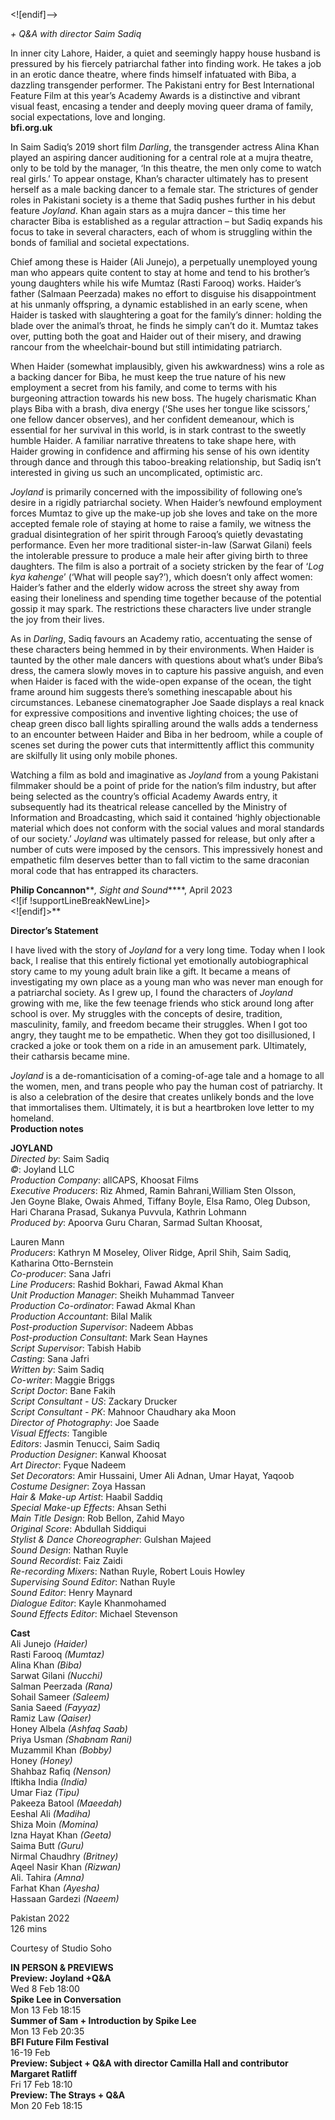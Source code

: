 
<![endif]-->

_+ Q&A with director Saim Sadiq_

In inner city Lahore, Haider, a quiet and seemingly happy house husband is pressured by his fiercely patriarchal father into finding work. He takes a job in an erotic dance theatre, where finds himself infatuated with Biba, a dazzling transgender performer. The Pakistani entry for Best International Feature Film at this year’s Academy Awards is a distinctive and vibrant visual feast, encasing a tender and deeply moving queer drama of family, social expectations, love and longing.  
**bfi.org.uk**  

In Saim Sadiq’s 2019 short film _Darling_, the transgender actress Alina Khan played an aspiring dancer auditioning for a central role at a mujra theatre, only to be told by the manager, ‘In this theatre, the men only come to watch real girls.’ To appear onstage, Khan’s character ultimately has to present herself as a male backing dancer to a female star. The strictures of gender roles in Pakistani society is a theme that Sadiq pushes further in his debut feature _Joyland_. Khan again stars as a mujra dancer – this time her character Biba is established as a regular attraction – but Sadiq expands his focus to take in several characters, each of whom is struggling within the bonds of familial and societal expectations.

Chief among these is Haider (Ali Junejo), a perpetually unemployed young man who appears quite content to stay at home and tend to his brother’s young daughters while his wife Mumtaz (Rasti Farooq) works. Haider’s father (Salmaan Peerzada) makes no effort to disguise his disappointment at his unmanly offspring, a dynamic established in an early scene, when Haider is tasked with slaughtering a goat for the family’s dinner: holding the blade over the animal’s throat, he finds he simply can’t do it. Mumtaz takes over, putting both the goat and Haider out of their misery, and drawing rancour from the wheelchair-bound but still intimidating patriarch.

When Haider (somewhat implausibly, given his awkwardness) wins a role as a backing dancer for Biba, he must keep the true nature of his new employment a secret from his family, and come to terms with his burgeoning attraction towards his new boss. The hugely charismatic Khan plays Biba with a brash, diva energy (‘She uses her tongue like scissors,’ one fellow dancer observes), and her confident demeanour, which is essential for her survival in this world, is in stark contrast to the sweetly humble Haider. A familiar narrative threatens to take shape here, with Haider growing in confidence and affirming his sense of his own identity through dance and through this taboo-breaking relationship, but Sadiq isn’t interested in giving us such an uncomplicated, optimistic arc.

_Joyland_ is primarily concerned with the impossibility of following one’s desire in a rigidly patriarchal society. When Haider’s newfound employment forces Mumtaz to give up the make-up job she loves and take on the more accepted female role of staying at home to raise a family, we witness the gradual disintegration of her spirit through Farooq’s quietly devastating performance. Even her more traditional sister-in-law (Sarwat Gilani) feels the intolerable pressure to produce a male heir after giving birth to three daughters. The film is also a portrait of a society stricken by the fear of ‘_Log kya kahenge_’ (‘What will people say?’), which doesn’t only affect women: Haider’s father and the elderly widow across the street shy away from easing their loneliness and spending time together because of the potential gossip it may spark. The restrictions these characters live under strangle the joy from their lives.

As in _Darling_, Sadiq favours an Academy ratio, accentuating the sense of these characters being hemmed in by their environments. When Haider is taunted by the other male dancers with questions about what’s under Biba’s dress, the camera slowly moves in to capture his passive anguish, and even when Haider is faced with the wide-open expanse of the ocean, the tight frame around him suggests there’s something inescapable about his circumstances. Lebanese cinematographer Joe Saade displays a real knack for expressive compositions and inventive lighting choices; the use of cheap green disco ball lights spiralling around the walls adds a tenderness to an encounter between Haider and Biba in her bedroom, while a couple of scenes set during the power cuts that intermittently afflict this community are skilfully lit using only mobile phones.

Watching a film as bold and imaginative as _Joyland_ from a young Pakistani filmmaker should be a point of pride for the nation’s film industry, but after being selected as the country’s official Academy Awards entry, it subsequently had its theatrical release cancelled by the Ministry of Information and Broadcasting, which said it contained ‘highly objectionable material which does not conform with the social values and moral standards of our society.’ _Joyland_ was ultimately passed for release, but only after a number of cuts were imposed by the censors. This impressively honest and empathetic film deserves better than to fall victim to the same draconian moral code that has entrapped its characters.

**Philip Concannon****_, Sight and Sound_****, April 2023  
<![if !supportLineBreakNewLine]>  
<![endif]>**

**Director’s Statement**

I have lived with the story of _Joyland_ for a very long time. Today when I look back, I realise that this entirely fictional yet emotionally autobiographical story came to my young adult brain like a gift. It became a means of investigating my own place as a young man who was never man enough for a patriarchal society. As I grew up, I found the characters of _Joyland_ growing with me, like the few teenage friends who stick around long after school is over. My struggles with the concepts of desire, tradition, masculinity, family, and freedom became their struggles. When I got too angry, they taught me to be empathetic. When they got too disillusioned, I cracked a joke or took them on a ride in an amusement park. Ultimately, their catharsis became mine.

_Joyland_ is a de-romanticisation of a coming-of-age tale and a homage to all the women, men, and trans people who pay the human cost of patriarchy. It is also a celebration of the desire that creates unlikely bonds and the love that immortalises them. Ultimately, it is but a heartbroken love letter to my homeland.  
**Production notes**  

**JOYLAND**  
_Directed by_: Saim Sadiq  
_©_: Joyland LLC  
_Production Company_: allCAPS, Khoosat Films  
_Executive Producers_: Riz Ahmed, Ramin Bahrani,William Sten Olsson,  
Jen Goyne Blake, Owais Ahmed, Tiffany Boyle, Elsa Ramo, Oleg Dubson, Hari Charana Prasad, Sukanya Puvvula, Kathrin Lohmann  
_Produced by_: Apoorva Guru Charan, Sarmad Sultan Khoosat,

Lauren Mann  
_Producers_: Kathryn M Moseley, Oliver Ridge, April Shih, Saim Sadiq, Katharina Otto-Bernstein  
_Co-producer_: Sana Jafri  
_Line Producers_: Rashid Bokhari, Fawad Akmal Khan  
_Unit Production Manager_: Sheikh Muhammad Tanveer  
_Production Co-ordinator_: Fawad Akmal Khan  
_Production Accountant_: Bilal Malik  
_Post-production Supervisor_: Nadeem Abbas  
_Post-production Consultant_: Mark Sean Haynes  
_Script Supervisor_: Tabish Habib  
_Casting_: Sana Jafri  
_Written by_: Saim Sadiq  
_Co-writer_: Maggie Briggs  
_Script Doctor_: Bane Fakih  
_Script Consultant - US_: Zackary Drucker  
_Script Consultant - PK_: Mahnoor Chaudhary aka Moon  
_Director of Photography_: Joe Saade  
_Visual Effects_: Tangible  
_Editors_: Jasmin Tenucci, Saim Sadiq  
_Production Designer_: Kanwal Khoosat  
_Art Director_: Fyque Nadeem  
_Set Decorators_: Amir Hussaini, Umer Ali Adnan, Umar Hayat, Yaqoob  
_Costume Designer_: Zoya Hassan  
_Hair & Make-up Artist_: Haabil Saddiq  
_Special Make-up Effects_: Ahsan Sethi  
_Main Title Design_: Rob Bellon, Zahid Mayo  
_Original Score_: Abdullah Siddiqui  
_Stylist & Dance Choreographer_: Gulshan Majeed  
_Sound Design_: Nathan Ruyle  
_Sound Recordist_: Faiz Zaidi  
_Re-recording Mixers_: Nathan Ruyle, Robert Louis Howley  
_Supervising Sound Editor_: Nathan Ruyle  
_Sound Editor_: Henry Maynard  
_Dialogue Editor_: Kayle Khanmohamed  
_Sound Effects Editor_: Michael Stevenson  

**Cast**  
Ali Junejo _(Haider)_  
Rasti Farooq _(Mumtaz)_  
Alina Khan _(Biba)_  
Sarwat Gilani _(Nucchi)_  
Salman Peerzada _(Rana)_  
Sohail Sameer _(Saleem)_  
Sania Saeed _(Fayyaz)_  
Ramiz Law _(Qaiser)_  
Honey Albela _(Ashfaq Saab)_  
Priya Usman _(Shabnam Rani)_  
Muzammil Khan _(Bobby)_  
Honey _(Honey)_  
Shahbaz Rafiq _(Nenson)_  
Iftikha India _(India)_  
Umar Fiaz _(Tipu)_  
Pakeeza Batool _(Maeedah)_  
Eeshal Ali _(Madiha)_  
Shiza Moin _(Momina)_  
Izna Hayat Khan _(Geeta)_  
Saima Butt _(Guru)_  
Nirmal Chaudhry _(Britney)_  
Aqeel Nasir Khan _(Rizwan)_  
Ali. Tahira _(Amna)_  
Farhat Khan _(Ayesha)_  
Hassaan Gardezi _(Naeem)_  

Pakistan 2022  
126 mins  

Courtesy of Studio Soho  

**IN PERSON & PREVIEWS**  
**Preview: Joyland +Q&A**  
Wed 8 Feb 18:00  
**Spike Lee in Conversation**  
Mon 13 Feb 18:15  
**Summer of Sam + Introduction by Spike Lee**  
Mon 13 Feb 20:35  
**BFI Future Film Festival**  
16-19 Feb  
**Preview: Subject + Q&A with director Camilla Hall and contributor Margaret Ratliff**  
Fri 17 Feb 18:10  
**Preview: The Strays + Q&A**  
Mon 20 Feb 18:15  
<!--stackedit_data:
eyJoaXN0b3J5IjpbMTUwOTUxODg4Nl19
-->